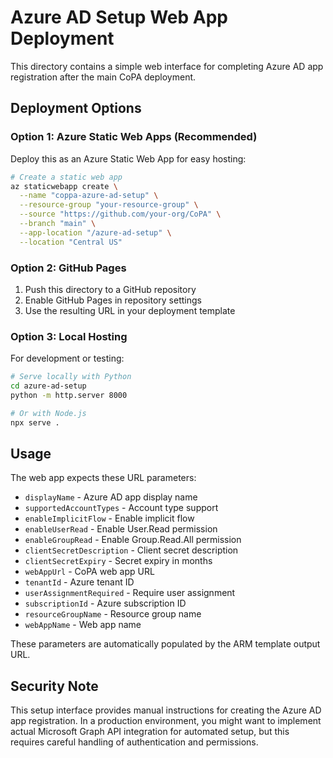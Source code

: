 # Azure AD Setup Web App Deployment

This directory contains a simple web interface for completing Azure AD app registration after the main CoPA deployment.

## Deployment Options

### Option 1: Azure Static Web Apps (Recommended)

Deploy this as an Azure Static Web App for easy hosting:

```bash
# Create a static web app
az staticwebapp create \
  --name "coppa-azure-ad-setup" \
  --resource-group "your-resource-group" \
  --source "https://github.com/your-org/CoPA" \
  --branch "main" \
  --app-location "/azure-ad-setup" \
  --location "Central US"
```

### Option 2: GitHub Pages

1. Push this directory to a GitHub repository
2. Enable GitHub Pages in repository settings
3. Use the resulting URL in your deployment template

### Option 3: Local Hosting

For development or testing:

```bash
# Serve locally with Python
cd azure-ad-setup
python -m http.server 8000

# Or with Node.js
npx serve .
```

## Usage

The web app expects these URL parameters:
- `displayName` - Azure AD app display name
- `supportedAccountTypes` - Account type support
- `enableImplicitFlow` - Enable implicit flow
- `enableUserRead` - Enable User.Read permission
- `enableGroupRead` - Enable Group.Read.All permission
- `clientSecretDescription` - Client secret description
- `clientSecretExpiry` - Secret expiry in months
- `webAppUrl` - CoPA web app URL
- `tenantId` - Azure tenant ID
- `userAssignmentRequired` - Require user assignment
- `subscriptionId` - Azure subscription ID
- `resourceGroupName` - Resource group name
- `webAppName` - Web app name

These parameters are automatically populated by the ARM template output URL.

## Security Note

This setup interface provides manual instructions for creating the Azure AD app registration. In a production environment, you might want to implement actual Microsoft Graph API integration for automated setup, but this requires careful handling of authentication and permissions.
